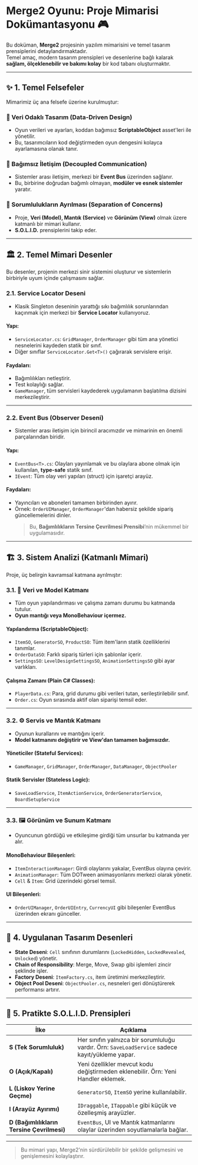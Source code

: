# Merge2 Oyunu: Proje Mimarisi Dokümantasyonu 🎮

Bu doküman, **Merge2** projesinin yazılım mimarisini ve temel tasarım prensiplerini detaylandırmaktadır.  
Temel amaç, modern tasarım prensipleri ve desenlerine bağlı kalarak **sağlam, ölçeklenebilir ve bakımı kolay** bir kod tabanı oluşturmaktır.

---

## ✨ 1. Temel Felsefeler

Mimarimiz üç ana felsefe üzerine kurulmuştur:

### 🧩 Veri Odaklı Tasarım (Data-Driven Design)
- Oyun verileri ve ayarları, koddan bağımsız **ScriptableObject** asset'leri ile yönetilir.  
- Bu, tasarımcıların kod değiştirmeden oyun dengesini kolayca ayarlamasına olanak tanır.

### 🔄 Bağımsız İletişim (Decoupled Communication)
- Sistemler arası iletişim, merkezi bir **Event Bus** üzerinden sağlanır.  
- Bu, birbirine doğrudan bağımlı olmayan, **modüler ve esnek sistemler** yaratır.

### 🧱 Sorumlulukların Ayrılması (Separation of Concerns)
- Proje, **Veri (Model), Mantık (Service)** ve **Görünüm (View)** olmak üzere katmanlı bir mimari kullanır.  
- **S.O.L.I.D.** prensiplerini takip eder.

---

## 🏛️ 2. Temel Mimari Desenler

Bu desenler, projenin merkezi sinir sistemini oluşturur ve sistemlerin birbiriyle uyum içinde çalışmasını sağlar.

### 2.1. Service Locator Deseni
- Klasik Singleton deseninin yarattığı sıkı bağımlılık sorunlarından kaçınmak için merkezi bir **Service Locator** kullanıyoruz.

#### Yapı:
- `ServiceLocator.cs`: `GridManager`, `OrderManager` gibi tüm ana yönetici nesnelerini kaydeden statik bir sınıf.
- Diğer sınıflar `ServiceLocator.Get<T>()` çağırarak servislere erişir.

#### Faydaları:
- Bağımlılıkları netleştirir.
- Test kolaylığı sağlar.
- `GameManager`, tüm servisleri kaydederek uygulamanın başlatılma dizisini merkezileştirir.

---

### 2.2. Event Bus (Observer Deseni)
- Sistemler arası iletişim için birincil aracımızdır ve mimarinin en önemli parçalarından biridir.

#### Yapı:
- `EventBus<T>.cs`: Olayları yayınlamak ve bu olaylara abone olmak için kullanılan, **type-safe** statik sınıf.
- `IEvent`: Tüm olay veri yapıları (struct) için işaretçi arayüz.

#### Faydaları:
- Yayıncıları ve aboneleri tamamen birbirinden ayırır.
- Örnek: `OrderUIManager`, `OrderManager`'dan habersiz şekilde sipariş güncellemelerini dinler.  
  > Bu, **Bağımlılıkların Tersine Çevrilmesi Prensibi**’nin mükemmel bir uygulamasıdır.

---

## 🏗️ 3. Sistem Analizi (Katmanlı Mimari)

Proje, üç belirgin kavramsal katmana ayrılmıştır:

### 3.1. 💾 Veri ve Model Katmanı
- Tüm oyun yapılandırması ve çalışma zamanı durumu bu katmanda tutulur.
- **Oyun mantığı veya MonoBehaviour içermez.**

#### Yapılandırma (ScriptableObject):
- `ItemSO`, `GeneratorSO`, `ProductSO`: Tüm item'ların statik özelliklerini tanımlar.
- `OrderDataSO`: Farklı sipariş türleri için şablonlar içerir.
- `SettingsSO`: `LevelDesignSettingsSO`, `AnimationSettingsSO` gibi ayar varlıkları.

#### Çalışma Zamanı (Plain C# Classes):
- `PlayerData.cs`: Para, grid durumu gibi verileri tutan, serileştirilebilir sınıf.
- `Order.cs`: Oyun sırasında aktif olan siparişi temsil eder.

---

### 3.2. ⚙️ Servis ve Mantık Katmanı
- Oyunun kurallarını ve mantığını içerir.
- **Model katmanını değiştirir ve View'dan tamamen bağımsızdır.**

#### Yöneticiler (Stateful Services):
- `GameManager`, `GridManager`, `OrderManager`, `DataManager`, `ObjectPooler`

#### Statik Servisler (Stateless Logic):
- `SaveLoadService`, `ItemActionService`, `OrderGeneratorService`, `BoardSetupService`

---

### 3.3. 🖼️ Görünüm ve Sunum Katmanı
- Oyuncunun gördüğü ve etkileşime girdiği tüm unsurlar bu katmanda yer alır.

#### MonoBehaviour Bileşenleri:
- `ItemInteractionManager`: Girdi olaylarını yakalar, EventBus olayına çevirir.
- `AnimationManager`: Tüm DOTween animasyonlarını merkezi olarak yönetir.
- `Cell` & `Item`: Grid üzerindeki görsel temsil.

#### UI Bileşenleri:
- `OrderUIManager`, `OrderUIEntry`, `CurrencyUI` gibi bileşenler EventBus üzerinden ekranı günceller.

---

## 🎨 4. Uygulanan Tasarım Desenleri

- **State Deseni**: `Cell` sınıfının durumlarını (`LockedHidden`, `LockedRevealed`, `Unlocked`) yönetir.
- **Chain of Responsibility**: Merge, Move, Swap gibi işlemleri zincir şeklinde işler.
- **Factory Deseni**: `ItemFactory.cs`, item üretimini merkezileştirir.
- **Object Pool Deseni**: `ObjectPooler.cs`, nesneleri geri dönüştürerek performansı artırır.

---

## 💎 5. Pratikte S.O.L.I.D. Prensipleri

| İlke | Açıklama |
|------|----------|
| **S (Tek Sorumluluk)** | Her sınıfın yalnızca bir sorumluluğu vardır. Örn: `SaveLoadService` sadece kayıt/yükleme yapar. |
| **O (Açık/Kapalı)** | Yeni özellikler mevcut kodu değiştirmeden eklenebilir. Örn: Yeni Handler eklemek. |
| **L (Liskov Yerine Geçme)** | `GeneratorSO`, `ItemSO` yerine kullanılabilir. |
| **I (Arayüz Ayırımı)** | `IDraggable`, `ITappable` gibi küçük ve özelleşmiş arayüzler. |
| **D (Bağımlılıkların Tersine Çevrilmesi)** | `EventBus`, UI ve Mantık katmanlarını olaylar üzerinden soyutlamalarla bağlar. |

---

> Bu mimari yapı, Merge2'nin sürdürülebilir bir şekilde gelişmesini ve genişlemesini kolaylaştırır.
